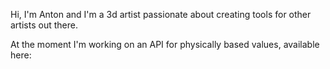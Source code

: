 Hi, I'm Anton and I'm a 3d artist passionate about creating tools for other artists out there.

At the moment I'm working on an API for physically based values, available here: 
